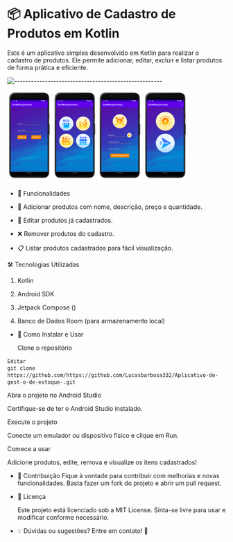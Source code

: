 # 📦 Aplicativo de Cadastro de Produtos em Kotlin

Este é um aplicativo simples desenvolvido em Kotlin para realizar o cadastro de produtos. Ele permite adicionar, editar, excluir e listar produtos de forma prática e eficiente.

![-----------------------------------------------------](https://raw.githubusercontent.com/andreasbm/readme/master/assets/lines/rainbow.png)




<img width=20% src="https://github.com/Lucasbarbosa332/Aplicativo-de-gest-o-de-estoque-/blob/main/images%20pack/215366235-33ee499a-65ee-43ee-9475-17b2a5b15412.png?raw=true" alt="0">  <img width=20% src="https://github.com/Lucasbarbosa332/Aplicativo-de-gest-o-de-estoque-/blob/main/images%20pack/215366243-0c16a8ba-8e6f-4b41-b46a-043e0537674f.png?raw=true" alt="0">  <img width=20% src="https://github.com/Lucasbarbosa332/Aplicativo-de-gest-o-de-estoque-/blob/main/images%20pack/215366247-969c4d08-cf70-4456-b61e-e77100fab054.png?raw=true" alt="0">  <img width=20% src="https://github.com/Lucasbarbosa332/Aplicativo-de-gest-o-de-estoque-/blob/main/images%20pack/215366258-5bc507b6-febc-4615-8227-2c238030ff1a.png?raw=true" alt="0">

* 🚀 Funcionalidades

* 📌 Adicionar produtos com nome, descrição, preço e quantidade.

* 🔄 Editar produtos já cadastrados.

* ❌ Remover produtos do cadastro.

* 📋 Listar produtos cadastrados para fácil visualização.

🛠️ Tecnologias Utilizadas
  
 1. Kotlin

2. Android SDK

3. Jetpack Compose ()

4. Banco de Dados Room (para armazenamento local)

* 📲 Como Instalar e Usar
  
  Clone o repositório

````
Editar
git clone https://github.com/https://github.com/Lucasbarbosa332/Aplicativo-de-gest-o-de-estoque-.git
````
Abra o projeto no Android Studio

Certifique-se de ter o Android Studio instalado.

Execute o projeto

Conecte um emulador ou dispositivo físico e clique em Run.

Comece a usar

Adicione produtos, edite, remova e visualize os itens cadastrados!

* 📌 Contribuição
Fique à vontade para contribuir com melhorias e novas funcionalidades. Basta fazer um fork do projeto e abrir um pull request.

* 📜 Licença

  Este projeto está licenciado sob a MIT License. Sinta-se livre para usar e modificar conforme necessário.

* 💡 Dúvidas ou sugestões? Entre em contato! 🚀







